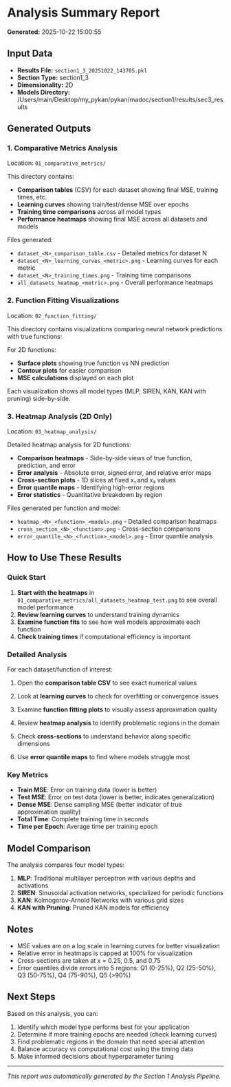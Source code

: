 # Analysis Summary Report

**Generated:** 2025-10-22 15:00:55

## Input Data

- **Results File:** `section1_3_20251022_143705.pkl`
- **Section Type:** section1_3
- **Dimensionality:** 2D
- **Models Directory:** /Users/main/Desktop/my_pykan/pykan/madoc/section1/results/sec3_results

## Generated Outputs

### 1. Comparative Metrics Analysis

Location: `01_comparative_metrics/`

This directory contains:
- **Comparison tables** (CSV) for each dataset showing final MSE, training times, etc.
- **Learning curves** showing train/test/dense MSE over epochs
- **Training time comparisons** across all model types
- **Performance heatmaps** showing final MSE across all datasets and models

Files generated:
- `dataset_<N>_comparison_table.csv` - Detailed metrics for dataset N
- `dataset_<N>_learning_curves_<metric>.png` - Learning curves for each metric
- `dataset_<N>_training_times.png` - Training time comparisons
- `all_datasets_heatmap_<metric>.png` - Overall performance heatmaps

### 2. Function Fitting Visualizations

Location: `02_function_fitting/`

This directory contains visualizations comparing neural network predictions with true functions:


For 2D functions:
- **Surface plots** showing true function vs NN prediction
- **Contour plots** for easier comparison
- **MSE calculations** displayed on each plot

Each visualization shows all model types (MLP, SIREN, KAN, KAN with pruning) side-by-side.



### 3. Heatmap Analysis (2D Only)

Location: `03_heatmap_analysis/`

Detailed heatmap analysis for 2D functions:
- **Comparison heatmaps** - Side-by-side views of true function, prediction, and error
- **Error analysis** - Absolute error, signed error, and relative error maps
- **Cross-section plots** - 1D slices at fixed x₁ and x₂ values
- **Error quantile maps** - Identifying high-error regions
- **Error statistics** - Quantitative breakdown by region

Files generated per function and model:
- `heatmap_<N>_<function>_<model>.png` - Detailed comparison heatmaps
- `cross_section_<N>_<function>.png` - Cross-section comparisons
- `error_quantile_<N>_<function>_<model>.png` - Error quantile analysis


## How to Use These Results

### Quick Start

1. **Start with the heatmaps** in `01_comparative_metrics/all_datasets_heatmap_test.png` to see overall model performance
2. **Review learning curves** to understand training dynamics
3. **Examine function fits** to see how well models approximate each function
4. **Check training times** if computational efficiency is important

### Detailed Analysis

For each dataset/function of interest:

1. Open the **comparison table CSV** to see exact numerical values
2. Look at **learning curves** to check for overfitting or convergence issues
3. Examine **function fitting plots** to visually assess approximation quality

4. Review **heatmap analysis** to identify problematic regions in the domain
5. Check **cross-sections** to understand behavior along specific dimensions
6. Use **error quantile maps** to find where models struggle most


### Key Metrics

- **Train MSE**: Error on training data (lower is better)
- **Test MSE**: Error on test data (lower is better, indicates generalization)
- **Dense MSE**: Dense sampling MSE (better indicator of true approximation quality)
- **Total Time**: Complete training time in seconds
- **Time per Epoch**: Average time per training epoch

## Model Comparison

The analysis compares four model types:

1. **MLP**: Traditional multilayer perceptron with various depths and activations
2. **SIREN**: Sinusoidal activation networks, specialized for periodic functions
3. **KAN**: Kolmogorov-Arnold Networks with various grid sizes
4. **KAN with Pruning**: Pruned KAN models for efficiency

## Notes

- MSE values are on a log scale in learning curves for better visualization
- Relative error in heatmaps is capped at 100% for visualization
- Cross-sections are taken at x = 0.25, 0.5, and 0.75
- Error quantiles divide errors into 5 regions: Q1 (0-25%), Q2 (25-50%), Q3 (50-75%), Q4 (75-90%), Q5 (>90%)

## Next Steps

Based on this analysis, you can:

1. Identify which model type performs best for your application
2. Determine if more training epochs are needed (check learning curves)
3. Find problematic regions in the domain that need special attention
4. Balance accuracy vs computational cost using the timing data
5. Make informed decisions about hyperparameter tuning

---

*This report was automatically generated by the Section 1 Analysis Pipeline.*
